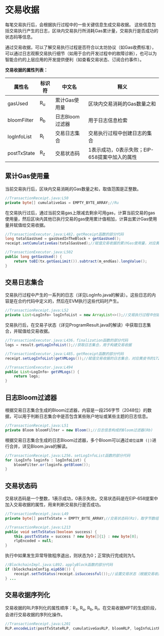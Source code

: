 # 交易收据
每笔交易执行后，会根据执行过程中的一些关键信息生成交易收据。
这些信息包括交易执行产生的日志，区块内交易执行所消耗Gas累计量，交易执行是否成功的状态码等信息。

通过交易收据，可以了解交易执行过程是否符合以太坊协议（如Gas收费标准），可以通过日志观察交易执行细节（如用于合约开发过程中的故障诊断），也可以为智能合约的上层应用的开发提供便利（如查看交易状态、订阅合约事件）。

**交易收据的属性列表：**

|  属性名 | 标识符 | 中文名 | 释义 |
|  ----  | ----  | ----  | ---- |
| gasUsed  | R<sub>u</sub>  | 累计Gas使用量 | 区块内交易消耗的Gas数量之和 |
| bloomFilter  | R<sub>b</sub>  | 日志Bloom过滤器 | 用于日志信息检索 |
| logInfoList  | R<sub>l</sub>  | 交易日志集合 | 交易执行过程中创建日志的集合 |
| postTxState  | R<sub>z</sub>  | 交易状态码 | 1表示成功，0表示失败；EIP-658提案中加入的属性 |

## 累计Gas使用量
当前交易执行后，区块内交易消耗的Gas数量之和，取值范围是正整数。
```java
//TransactionReceipt.java:L50
private byte[] cumulativeGas = EMPTY_BYTE_ARRAY;//Ru
```
在交易执行过后，通过当前交易gas上限减去剩余可用gas，计算当前交易的gas使用量，然后区块内其他已执行交易的gas使用累计值相加，计算出累计Gas使用量并赋值给交易收据。
```java
//TransactionExecutor.java:L482，getReceipt函数的部分代码
long totalGasUsed = gasUsedInTheBlock + getGasUsed();
receipt.setCumulativeGas(totalGasUsed);//赋值交易收据的累计Gas使用量，对应黄皮书的171公式

//TransactionExecutor.java:L502
public long getGasUsed() {
    return toBI(tx.getGasLimit()).subtract(m_endGas).longValue();
}
```

## 交易日志集合
交易执行过程中产生的一系列的日志（详见LogInfo.java的解读）。这些日志的内容是在合约代码中定义的，然后在EVM执行这些代码时产生。
```java
//TransactionReceipt.java:L52
private List<LogInfo> logInfoList = new ArrayList<>();//交易执行过程中创建的日志集合(Rl)
```
交易执行后，在交易子状态（详见ProgramResult.java的解读）中获取日志集合，并赋值给交易收据。
```java
//TransactionExecutor.java:L436，finalization函数的部分代码
logs = result.getLogInfoList();//获取日志集合，用于构建交易收据

//TransactionExecutor.java:L485，getReceipt函数的部分代码
receipt.setLogInfoList(getVMLogs());//赋值交易收据的日志集合，对应黄皮书的172公式

//TransactionExecutor.java:L494
public List<LogInfo> getVMLogs() {
    return logs;
}
```

## 日志Bloom过滤器
根据交易日志集合生成的Bloom过滤器，内容是一段256字节（2048位）的数据，可以用于判断日志集合中是否包含某些账户地址或某些主题的日志信息。
```java
//TransactionReceipt.java:L51
private Bloom bloomFilter = new Bloom();//日志信息构成的Bloom过滤器(Rb)
```
根据交易日志集合生成的日志Bloom过滤器，多个Bloom可以通过`或位运算 (|)`进行合并，详见Bloom.java的解读。
```java
//TransactionReceipt.java:L256，setLogInfoList函数的部分代码
for (LogInfo loginfo : logInfoList) {
    bloomFilter.or(loginfo.getBloom());
}
```

## 交易状态码
交易状态码是一个整数，1表示成功，0表示失败。交易状态码是在EIP-658提案中加入交易收据的属性，用来判断交易执行是否成功。
```java
//TransactionReceipt.java:L49
private byte[] postTxState = EMPTY_BYTE_ARRAY;//交易状态码(Rz)，取字节数组的第一个元素作为交易状态

//TransactionReceipt.java:L213
public void setTxStatus(boolean success) {
    this.postTxState = success ? new byte[]{1} : new byte[0];
    rlpEncoded = null;
}
```
执行中如果发生异常导致程序退出，则状态为0；正常执行完成则为1。
```java
//BlockchainImpl.java:L892，applyBlock函数的部分代码
if (blockchainConfig.eip658()) {
    receipt.setTxStatus(receipt.isSuccessful());//设置交易状态（根据交易收据的error属性判断），对应黄皮书的173公式
} ...
```

## 交易收据序列化
交易收据的RLP序列化的属性顺序：R<sub>z</sub>, R<sub>u</sub>, R<sub>b</sub>, R<sub>l</sub>。在交易收据MPT的生成阶段，会进行交易收据的序列化操作。
```java
//TransactionReceipt.java:L201
RLP.encodeList(postTxStateRLP, cumulativeGasRLP, bloomRLP, logInfoListRLP) ... //交易收据的RLP序列化，对应黄皮书的21公式
```
